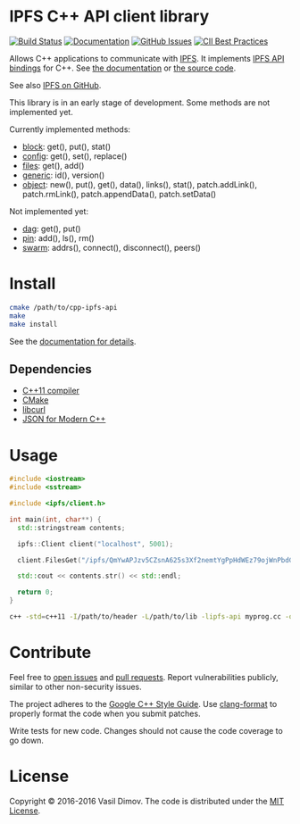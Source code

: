 # IPFS C++ API client library

[![Build Status](https://api.travis-ci.org/vasild/cpp-ipfs-api.svg?branch=master)](https://travis-ci.org/vasild/cpp-ipfs-api)
[![Documentation](https://img.shields.io/badge/docs-doxygen-blue.svg)](https://vasild.github.io/cpp-ipfs-api)
[![GitHub Issues](https://img.shields.io/github/issues/vasild/cpp-ipfs-api.svg)](http://github.com/vasild/cpp-ipfs-api/issues)
[![CII Best Practices](https://bestpractices.coreinfrastructure.org/projects/465/badge)](https://bestpractices.coreinfrastructure.org/projects/465)

Allows C++ applications to communicate with [IPFS](https://ipfs.io).
It implements [IPFS API bindings](https://github.com/ipfs/interface-ipfs-core/tree/master/API) for C++.
See [the documentation](https://vasild.github.io/cpp-ipfs-api) or [the source code](https://github.com/vasild/cpp-ipfs-api).

See also [IPFS on GitHub](https://github.com/ipfs).

This library is in an early stage of development. Some methods are not implemented yet.

Currently implemented methods:

- [block](https://github.com/ipfs/interface-ipfs-core/tree/master/API/block): get(), put(), stat()
- [config](https://github.com/ipfs/interface-ipfs-core/tree/master/API/config): get(), set(), replace()
- [files](https://github.com/ipfs/interface-ipfs-core/tree/master/API/files): get(), add()
- [generic](https://github.com/ipfs/interface-ipfs-core/tree/master/API/generic): id(), version()
- [object](https://github.com/ipfs/interface-ipfs-core/tree/master/API/object): new(), put(), get(), data(), links(), stat(), patch.addLink(), patch.rmLink(), patch.appendData(), patch.setData()

Not implemented yet:

- [dag](https://github.com/ipfs/interface-ipfs-core/tree/master/API/dag): get(), put()
- [pin](https://github.com/ipfs/interface-ipfs-core/tree/master/API/pin): add(), ls(), rm()
- [swarm](https://github.com/ipfs/interface-ipfs-core/tree/master/API/swarm): addrs(), connect(), disconnect(), peers()

# Install

```sh
cmake /path/to/cpp-ipfs-api
make
make install
```

See the [documentation for details](https://vasild.github.io/cpp-ipfs-api).

## Dependencies

- [C++11 compiler](https://github.com/nlohmann/json#supported-compilers)
- [CMake](http://cmake.org)
- [libcurl](https://curl.haxx.se/libcurl)
- [JSON for Modern C++](https://github.com/nlohmann/json)

# Usage

```cpp
#include <iostream>
#include <sstream>

#include <ipfs/client.h>

int main(int, char**) {
  std::stringstream contents;

  ipfs::Client client("localhost", 5001);

  client.FilesGet("/ipfs/QmYwAPJzv5CZsnA625s3Xf2nemtYgPpHdWEz79ojWnPbdG/readme", &contents);

  std::cout << contents.str() << std::endl;

  return 0;
}
```

```sh
c++ -std=c++11 -I/path/to/header -L/path/to/lib -lipfs-api myprog.cc -o myprog
```

# Contribute

Feel free to [open issues](https://github.com/vasild/cpp-ipfs-api/issues/new) and [pull requests](https://github.com/vasild/cpp-ipfs-api/compare).
Report vulnerabilities publicly, similar to other non-security issues.

The project adheres to the [Google C++ Style Guide](https://google.github.io/styleguide/cppguide.html). Use [clang-format](http://clang.llvm.org/docs/ClangFormat.html) to properly format the code when you submit patches.

Write tests for new code. Changes should not cause the code coverage to go down.

# License

Copyright &copy; 2016-2016 Vasil Dimov. The code is distributed under the [MIT License](http://opensource.org/licenses/MIT).
